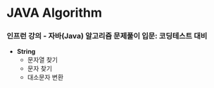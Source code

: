 # JAVA Algorithm

### 인프런 강의 - 자바(Java) 알고리즘 문제풀이 입문: 코딩테스트 대비 
-  **String**
      - 문자열 찾기
      - 문자 찾기
      - 대소문자 변환
